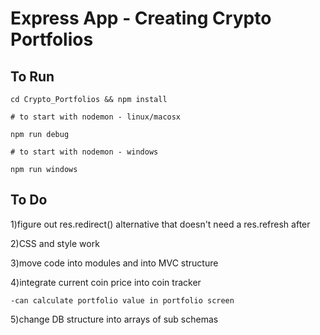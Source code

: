 # Express App - Creating Crypto Portfolios

## To Run

```
cd Crypto_Portfolios && npm install

# to start with nodemon - linux/macosx

npm run debug

# to start with nodemon - windows

npm run windows

```

## To Do

1)figure out res.redirect() alternative that doesn't need a res.refresh after

2)CSS and style work

3)move code into modules and into MVC structure

4)integrate current coin price into coin tracker

    -can calculate portfolio value in portfolio screen

5)change DB structure into arrays of sub schemas

